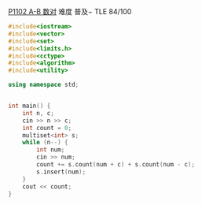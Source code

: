 [P1102 A-B 数对](https://www.luogu.com.cn/problem/P1102)
难度
普及−
TLE 84/100
```c++
#include<iostream>
#include<vector>
#include<set>
#include<limits.h>
#include<cctype>
#include<algorithm>
#include<utility>

using namespace std;


int main() {
	int n, c;
	cin >> n >> c;
	int count = 0;
	multiset<int> s;
	while (n--) {
		int num;
		cin >> num;
		count += s.count(num + c) + s.count(num - c);
		s.insert(num);
	}
	cout << count;
}
```
